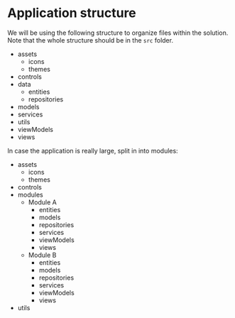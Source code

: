 # Application structure

We will be using the following structure to organize files within the solution. Note that the whole structure should be in the `src` folder.

- assets
  - icons
  - themes
- controls
- data
  - entities
  - repositories
- models
- services
- utils
- viewModels
- views

In case the application is really large, split in into modules:

- assets
  - icons
  - themes
- controls
- modules
  - Module A
    - entities
    - models
    - repositories
    - services
    - viewModels
    - views
  - Module B
    - entities
    - models
    - repositories
    - services
    - viewModels
    - views
- utils
